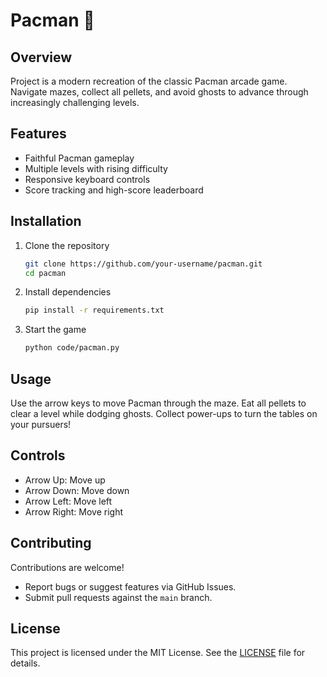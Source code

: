 # Pacman 👾

## Overview
Project is a modern recreation of the classic Pacman arcade game. Navigate mazes, collect all pellets, and avoid ghosts to advance through increasingly challenging levels.

## Features
- Faithful Pacman gameplay
- Multiple levels with rising difficulty
- Responsive keyboard controls
- Score tracking and high-score leaderboard

## Installation
1. Clone the repository  
   ```bash
   git clone https://github.com/your-username/pacman.git
   cd pacman
   ```
2. Install dependencies  
   ```bash
   pip install -r requirements.txt
   ```
3. Start the game  
   ```bash
   python code/pacman.py
   ```

## Usage
Use the arrow keys to move Pacman through the maze. Eat all pellets to clear a level while dodging ghosts. Collect power-ups to turn the tables on your pursuers!

## Controls
- Arrow Up: Move up  
- Arrow Down: Move down  
- Arrow Left: Move left  
- Arrow Right: Move right  

## Contributing
Contributions are welcome!  
- Report bugs or suggest features via GitHub Issues.  
- Submit pull requests against the `main` branch.  

## License
This project is licensed under the MIT License. See the [LICENSE](LICENSE) file for details.
